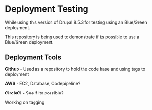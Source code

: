 # Deployment Testing

While using this version of Drupal 8.5.3 for testing using an Blue/Green deployment.

 This repository is being used to demonstrate if its possible to use a Blue/Green deployment.

## Deployment Tools 

**Github** - Used as a repository to hold the code base and using tags to deployment

**AWS** - EC2, Database, Codepipeline?

**CircleCI** - See if its possible? 

Working on tagging


   
